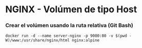 # NGINX - Volúmen de tipo Host

### Crear el volúmen usando la ruta relativa (Git Bash)

```
docker run -d --name server-nginx -p 9000:80 -v $(pwd -W)/www:/usr/share/nginx/html nginx:alpine
```
